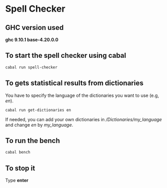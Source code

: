 # Spell Checker
## GHC version used
**ghc   9.10.1     base-4.20.0.0**


## To start the spell checker using cabal
``` sh
cabal run spell-checker
```

## To gets statistical results from dictionaries
You have to specify the language of the dictionaries you want to use (e.g, _en_).  
```
cabal run get-dictionaries en
```
If needed, you can add your own dictionaries in _/Dictionaries/my_language_ and change _en_ by _my\_language_.

## To run the bench 
``` sh
cabal bench
```


## To stop it
Type **enter**
